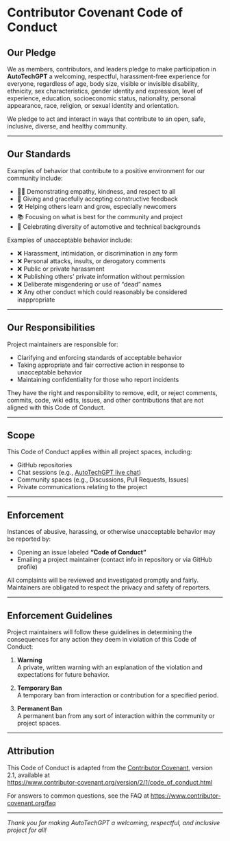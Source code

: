 # Contributor Covenant Code of Conduct

## Our Pledge

We as members, contributors, and leaders pledge to make participation in **AutoTechGPT** a welcoming, respectful, harassment-free experience for everyone, regardless of age, body size, visible or invisible disability, ethnicity, sex characteristics, gender identity and expression, level of experience, education, socioeconomic status, nationality, personal appearance, race, religion, or sexual identity and orientation.

We pledge to act and interact in ways that contribute to an open, safe, inclusive, diverse, and healthy community.

---

## Our Standards

Examples of behavior that contribute to a positive environment for our community include:

- 🧑‍🔧 Demonstrating empathy, kindness, and respect to all
- 🚗 Giving and gracefully accepting constructive feedback
- 🛠️ Helping others learn and grow, especially newcomers
- 📚 Focusing on what is best for the community and project
- 🏁 Celebrating diversity of automotive and technical backgrounds

Examples of unacceptable behavior include:

- ❌ Harassment, intimidation, or discrimination in any form
- ❌ Personal attacks, insults, or derogatory comments
- ❌ Public or private harassment
- ❌ Publishing others’ private information without permission
- ❌ Deliberate misgendering or use of “dead” names
- ❌ Any other conduct which could reasonably be considered inappropriate

---

## Our Responsibilities

Project maintainers are responsible for:

- Clarifying and enforcing standards of acceptable behavior
- Taking appropriate and fair corrective action in response to unacceptable behavior
- Maintaining confidentiality for those who report incidents

They have the right and responsibility to remove, edit, or reject comments, commits, code, wiki edits, issues, and other contributions that are not aligned with this Code of Conduct.

---

## Scope

This Code of Conduct applies within all project spaces, including:

- GitHub repositories
- Chat sessions (e.g., [AutoTechGPT live chat](https://chatgpt.com/g/g-67cd8fdbad208191bd324de8ac19d901-autotechgpt))
- Community spaces (e.g., Discussions, Pull Requests, Issues)
- Private communications relating to the project

---

## Enforcement

Instances of abusive, harassing, or otherwise unacceptable behavior may be reported by:

- Opening an issue labeled **“Code of Conduct”**
- Emailing a project maintainer (contact info in repository or via GitHub profile)

All complaints will be reviewed and investigated promptly and fairly.  
Maintainers are obligated to respect the privacy and safety of reporters.

---

## Enforcement Guidelines

Project maintainers will follow these guidelines in determining the consequences for any action they deem in violation of this Code of Conduct:

1. **Warning**  
   A private, written warning with an explanation of the violation and expectations for future behavior.

2. **Temporary Ban**  
   A temporary ban from interaction or contribution for a specified period.

3. **Permanent Ban**  
   A permanent ban from any sort of interaction within the community or project spaces.

---

## Attribution

This Code of Conduct is adapted from the [Contributor Covenant][homepage], version 2.1, available at  
https://www.contributor-covenant.org/version/2/1/code_of_conduct.html

For answers to common questions, see the FAQ at https://www.contributor-covenant.org/faq

[homepage]: https://www.contributor-covenant.org

---

_Thank you for making AutoTechGPT a welcoming, respectful, and inclusive project for all!_
